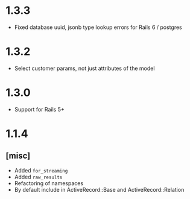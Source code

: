 # 1.3.3

* Fixed database uuid, jsonb type lookup errors for Rails 6 / postgres
# 1.3.2

* Select customer params, not just attributes of the model

# 1.3.0

* Support for Rails 5+

# 1.1.4

## [misc]
* Added `for_streaming`
* Added `raw_results`
* Refactoring of namespaces
* By default include in ActiveRecord::Base and ActiveRecord::Relation

